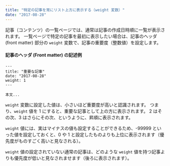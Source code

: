 ```yaml
---
title: "特定の記事を常にリスト上方に表示する（weight 変数）"
date: "2017-08-28"
---
```


記事（コンテンツ）の一覧ページでは、通常は記事の作成日時順に一覧が表示されます。
一覧ページで特定の記事を最初に表示したい場合は、記事のヘッダ (front matter) 部分の `weight` 変数で、記事の重要度（整数値）を設定します。

#### 記事のヘッダ (Front matter) の記述例

~~~
---
title: "重要な記事"
date: "2017-08-28"
weight: 1
---

本文...
~~~

`weight` 変数に設定した値は、小さいほど重要度が高いと認識されます。
つまり、`weight` 値を 1 にすると、重要な記事として上の方に表示されます。
2 はその次、3 はさらにその次、というように、昇順に表示されます。

`weight` 値には、実はマイナスの値も設定することができるため、-99999 といった値を設定しておくと、0 や 1 と設定したものよりも上位に表示されます（優先度がものすごく高いと見なされる）。

`weight` 値の設定されていない通常の記事は、どのような `weight` 値を持つ記事よりも優先度が低いと見なされませます（後ろに表示されます）。


